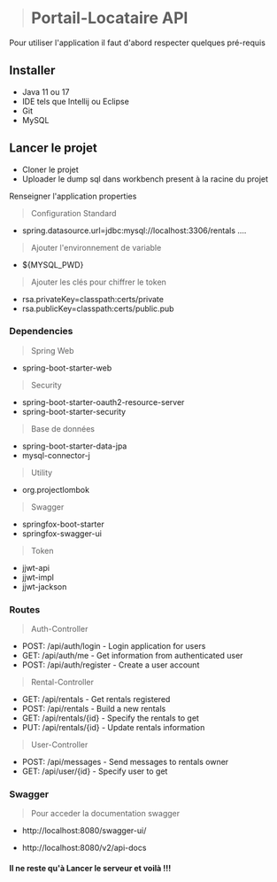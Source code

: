 ># Portail-Locataire API

Pour utiliser l'application il faut d'abord respecter quelques pré-requis

## Installer
* Java 11 ou 17
* IDE tels que Intellij ou Eclipse
* Git
* MySQL

## Lancer le projet
* Cloner le projet
* Uploader le dump sql dans workbench present à la racine du projet

Renseigner l'application properties

>Configuration Standard
* spring.datasource.url=jdbc:mysql://localhost:3306/rentals ....

> Ajouter l'environnement de variable
* ${MYSQL_PWD}

> Ajouter les clés pour chiffrer le token
* rsa.privateKey=classpath:certs/private
* rsa.publicKey=classpath:certs/public.pub

### Dependencies

>Spring Web

* spring-boot-starter-web

>Security

* spring-boot-starter-oauth2-resource-server
* spring-boot-starter-security

>Base de données

* spring-boot-starter-data-jpa
* mysql-connector-j

>Utility
* org.projectlombok

>Swagger

* springfox-boot-starter
* springfox-swagger-ui

>Token

* jjwt-api
* jjwt-impl
* jjwt-jackson
### Routes

> Auth-Controller
    
* POST: /api/auth/login - Login application for users
* GET: 	/api/auth/me - Get information from authenticated user
* POST: /api/auth/register - Create a user account

> Rental-Controller

* GET: /api/rentals - Get rentals registered
* POST: /api/rentals - Build a new rentals
* GET: /api/rentals/{id} - Specify the rentals to get
* PUT: /api/rentals/{id} - Update rentals information

> User-Controller

* POST: /api/messages - Send messages to rentals owner
* GET: /api/user/{id} - Specify user to get

### Swagger
> Pour acceder la documentation swagger

* http://localhost:8080/swagger-ui/

* http://localhost:8080/v2/api-docs

#### Il ne reste qu'à Lancer le serveur et voilà !!!